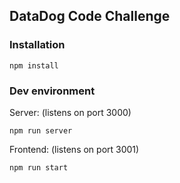 ## DataDog Code Challenge



### Installation

```
npm install
```

### Dev environment

Server: (listens on port 3000)
```
npm run server
```

Frontend: (listens on port 3001)
```
npm run start
```
